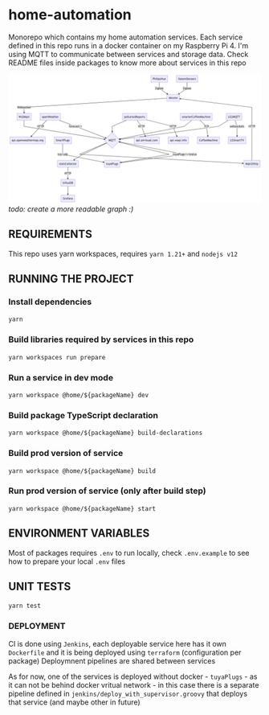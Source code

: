 # home-automation

Monorepo which contains my home automation services. Each service defined in this repo runs in a docker container on my Raspberry Pi 4. I'm using MQTT to communicate between services and storage data. Check README files inside packages to know more about services in this repo

![flow](https://raw.githubusercontent.com/mariusz-kabala/home-automation/master/docs/flow.png 'Flow')
_todo: create a more readable graph :)_

## REQUIREMENTS

This repo uses yarn workspaces, requires `yarn 1.21+` and `nodejs v12`

## RUNNING THE PROJECT

### Install dependencies

```
yarn
```

### Build libraries required by services in this repo

```
yarn workspaces run prepare
```

### Run a service in dev mode

```
yarn workspace @home/${packageName} dev
```

### Build package TypeScript declaration

```
yarn workspace @home/${packageName} build-declarations
```

### Build prod version of service

```
yarn workspace @home/${packageName} build
```

### Run prod version of service (only after build step)

```
yarn workspace @home/${packageName} start
```

## ENVIRONMENT VARIABLES

Most of packages requires `.env` to run locally, check `.env.example` to see how to prepare your local `.env` files

## UNIT TESTS

```
yarn test
```

### DEPLOYMENT

CI is done using `Jenkins`, each deployable service here has it own `Dockerfile` and it is being deployed using `terraform` (configuration per package)
Deploymnent pipelines are shared between services

As for now, one of the services is deployed without docker - `tuyaPlugs` - as it can not be behind docker vritual network - in this case there is a separate pipeline defined in `jenkins/deploy_with_supervisor.groovy` that deploys that service (and maybe other in future)
